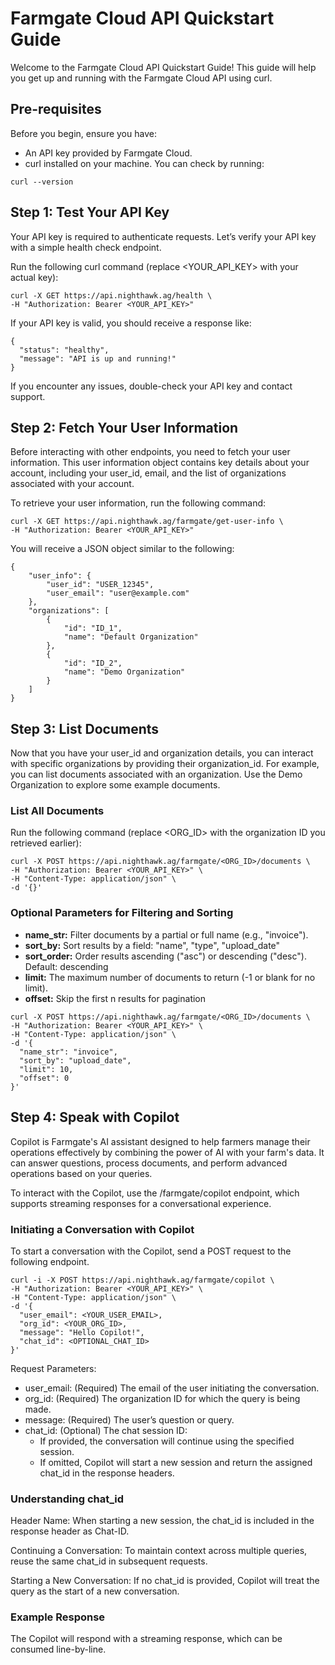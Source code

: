 # Farmgate Cloud API Quickstart Guide
Welcome to the Farmgate Cloud API Quickstart Guide! This guide will help you get up and running with the Farmgate Cloud API using curl.

## Pre-requisites
Before you begin, ensure you have:

- An API key provided by Farmgate Cloud.
- curl installed on your machine. You can check by running:

```
curl --version
```

## Step 1: Test Your API Key
Your API key is required to authenticate requests. Let’s verify your API key with a simple health check endpoint.

Run the following curl command (replace <YOUR_API_KEY> with your actual key):

```
curl -X GET https://api.nighthawk.ag/health \
-H "Authorization: Bearer <YOUR_API_KEY>"
```

If your API key is valid, you should receive a response like:

```
{
  "status": "healthy",
  "message": "API is up and running!"
}
```

If you encounter any issues, double-check your API key and contact support.

## Step 2: Fetch Your User Information
Before interacting with other endpoints, you need to fetch your user information. This user information object contains key details about your account, including your user_id, email, and the list of organizations associated with your account.

To retrieve your user information, run the following command:

```
curl -X GET https://api.nighthawk.ag/farmgate/get-user-info \
-H "Authorization: Bearer <YOUR_API_KEY>"
```

You will receive a JSON object similar to the following:

```
{
    "user_info": {
        "user_id": "USER_12345",
        "user_email": "user@example.com"
    },
    "organizations": [
        {
            "id": "ID_1",
            "name": "Default Organization"
        },
        {
            "id": "ID_2",
            "name": "Demo Organization"
        }
    ]
}
```

## Step 3: List Documents
Now that you have your user_id and organization details, you can interact with specific organizations by providing their organization_id. For example, you can list documents associated with an organization. Use the Demo Organization to explore some example documents.

### List All Documents

Run the following command (replace <ORG_ID> with the organization ID you retrieved earlier):

```
curl -X POST https://api.nighthawk.ag/farmgate/<ORG_ID>/documents \
-H "Authorization: Bearer <YOUR_API_KEY>" \
-H "Content-Type: application/json" \
-d '{}'
```

### Optional Parameters for Filtering and Sorting
- **name_str:** Filter documents by a partial or full name (e.g., "invoice").
- **sort_by:** Sort results by a field: "name", "type", "upload_date"
- **sort_order:** Order results ascending ("asc") or descending ("desc"). Default: descending
- **limit:** The maximum number of documents to return (-1 or blank for no limit).
- **offset:** Skip the first n results for pagination

```
curl -X POST https://api.nighthawk.ag/farmgate/<ORG_ID>/documents \
-H "Authorization: Bearer <YOUR_API_KEY>" \
-H "Content-Type: application/json" \
-d '{
  "name_str": "invoice",
  "sort_by": "upload_date",
  "limit": 10,
  "offset": 0
}'
```

## Step 4: Speak with Copilot
Copilot is Farmgate's AI assistant designed to help farmers manage their operations effectively by combining the power of AI with your farm's data. It can answer questions, process documents, and perform advanced operations based on your queries.

To interact with the Copilot, use the /farmgate/copilot endpoint, which supports streaming responses for a conversational experience.

### Initiating a Conversation with Copilot
To start a conversation with the Copilot, send a POST request to the following endpoint.

```
curl -i -X POST https://api.nighthawk.ag/farmgate/copilot \
-H "Authorization: Bearer <YOUR_API_KEY>" \
-H "Content-Type: application/json" \
-d '{
  "user_email": <YOUR_USER_EMAIL>,
  "org_id": <YOUR_ORG_ID>,
  "message": "Hello Copilot!",
  "chat_id": <OPTIONAL_CHAT_ID>
}'
```

Request Parameters:
- user_email: (Required) The email of the user initiating the conversation.
- org_id: (Required) The organization ID for which the query is being made.
- message: (Required) The user’s question or query.
- chat_id: (Optional) The chat session ID:
    - If provided, the conversation will continue using the specified session.
    - If omitted, Copilot will start a new session and return the assigned chat_id in the response headers.

### Understanding chat_id

Header Name: When starting a new session, the chat_id is included in the response header as Chat-ID.

Continuing a Conversation: To maintain context across multiple queries, reuse the same chat_id in subsequent requests.

Starting a New Conversation: If no chat_id is provided, Copilot will treat the query as the start of a new conversation.

### Example Response
The Copilot will respond with a streaming response, which can be consumed line-by-line.